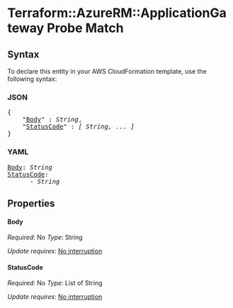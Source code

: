 # Terraform::AzureRM::ApplicationGateway Probe Match

## Syntax

To declare this entity in your AWS CloudFormation template, use the following syntax:

### JSON

<pre>
{
    "<a href="#body" title="Body">Body</a>" : <i>String</i>,
    "<a href="#statuscode" title="StatusCode">StatusCode</a>" : <i>[ String, ... ]</i>
}
</pre>

### YAML

<pre>
<a href="#body" title="Body">Body</a>: <i>String</i>
<a href="#statuscode" title="StatusCode">StatusCode</a>: <i>
      - String</i>
</pre>

## Properties

#### Body

_Required_: No
_Type_: String

_Update requires_: [No interruption](https://docs.aws.amazon.com/AWSCloudFormation/latest/UserGuide/using-cfn-updating-stacks-update-behaviors.html#update-no-interrupt)

#### StatusCode

_Required_: No
_Type_: List of String

_Update requires_: [No interruption](https://docs.aws.amazon.com/AWSCloudFormation/latest/UserGuide/using-cfn-updating-stacks-update-behaviors.html#update-no-interrupt)


